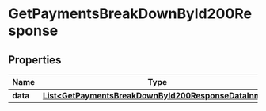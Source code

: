 

# GetPaymentsBreakDownById200Response


## Properties

| Name | Type | Description | Notes |
|------------ | ------------- | ------------- | -------------|
|**data** | [**List&lt;GetPaymentsBreakDownById200ResponseDataInner&gt;**](GetPaymentsBreakDownById200ResponseDataInner.md) |  |  [optional] |



